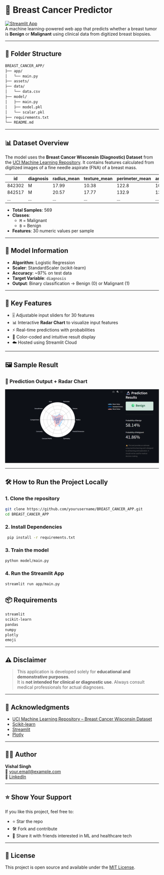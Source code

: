 # 🧬 Breast Cancer Predictor

[![Streamlit App](https://img.shields.io/badge/Launch%20App-Streamlit-ff4b4b?style=for-the-badge&logo=streamlit&logoColor=white)](https://breastcancerpredictapp.streamlit.app/)  
A machine learning-powered web app that predicts whether a breast tumor is **Benign** or **Malignant** using clinical data from digitized breast biopsies.

---
## 📁 Folder Structure
```bash
BREAST_CANCER_APP/
├── app/
│   └── main.py
├── assets/
├── data/
│   └── data.csv
├── model/
│   ├── main.py
│   ├── model.pkl
│   └── scalar.pkl
├── requirements.txt
└── README.md
```

---

## 📊 Dataset Overview

The model uses the **Breast Cancer Wisconsin (Diagnostic) Dataset** from the [UCI Machine Learning Repository](https://archive.ics.uci.edu/ml/datasets/Breast+Cancer+Wisconsin+(Diagnostic)). It contains features calculated from digitized images of a fine needle aspirate (FNA) of a breast mass.

| id       | diagnosis | radius_mean | texture_mean | perimeter_mean | area_mean | ... | fractal_dimension_worst |
|----------|-----------|-------------|--------------|----------------|-----------|-----|--------------------------|
| 842302   | M         | 17.99       | 10.38        | 122.8          | 1001.0    | ... | 0.1189                   |
| 842517   | M         | 20.57       | 17.77        | 132.9          | 1326.0    | ... | 0.08902                  |
| ...      | ...       | ...         | ...          | ...            | ...       | ... | ...                      |

- **Total Samples**: 569  
- **Classes**:  
  - `M` = Malignant  
  - `B` = Benign  
- **Features**: 30 numeric values per sample

---

## 🧠 Model Information

- **Algorithm**: Logistic Regression  
- **Scaler**: StandardScaler (scikit-learn)  
- **Accuracy**: ~97% on test data  
- **Target Variable**: `diagnosis`  
- **Output**: Binary classification → Benign (0) or Malignant (1)

---

## 🚀 Key Features

- 🎚️ Adjustable input sliders for 30 features  
- 📊 Interactive **Radar Chart** to visualize input features  
- ⚡ Real-time predictions with probabilities  
- 🧾 Color-coded and intuitive result display  
- ☁️ Hosted using Streamlit Cloud

---

## 🖼️ Sample Result

### 📌 Prediction Output + Radar Chart

![Prediction Result](https://raw.githubusercontent.com/vsingh10/Breast_Cancer_App/main/assets/image.png)

---

## 🛠️ How to Run the Project Locally

### 1. Clone the repository

```bash
git clone https://github.com/yourusername/BREAST_CANCER_APP.git
cd BREAST_CANCER_APP
```
### 2. Install Dependencies

```bash
 pip install -r requirements.txt
```
### 3. Train the model 

```bash
python model/main.py
```
### 4. Run the Streamlit App

```bash
streamlit run app/main.py
```

## 📦 Requirements
```bash
streamlit
scikit-learn
pandas
numpy
plotly
emoji
```
---

## ⚠️ Disclaimer

> This application is developed solely for **educational and demonstrative purposes**.  
> It is **not intended for clinical or diagnostic use**. Always consult medical professionals for actual diagnoses.

---

## 🤝 Acknowledgments

- [UCI Machine Learning Repository – Breast Cancer Wisconsin Dataset](https://archive.ics.uci.edu/ml/datasets/Breast+Cancer+Wisconsin+(Diagnostic))
- [Scikit-learn](https://scikit-learn.org/)
- [Streamlit](https://streamlit.io/)
- [Plotly](https://plotly.com/)

---

## 👨‍💻 Author

**Vishal Singh**  
📧 your.email@example.com  
🔗 [LinkedIn](https://www.linkedin.com/in/vishal-singh10/)

---

## ⭐️ Show Your Support

If you like this project, feel free to:

- ⭐️ Star the repo  
- 🛠️ Fork and contribute  
- 📢 Share it with friends interested in ML and healthcare tech

---

## 📝 License

This project is open source and available under the [MIT License](https://choosealicense.com/licenses/mit/).




